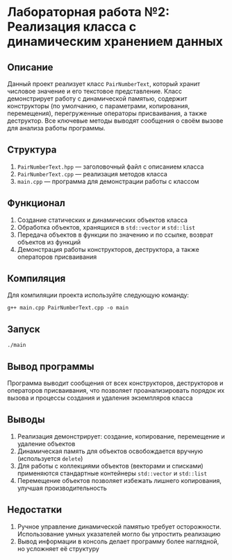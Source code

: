 # Лабораторная работа №2: Реализация класса с динамическим хранением данных

## Описание

Данный проект реализует класс `PairNumberText`, который хранит числовое значение и его текстовое представление. Класс демонстрирует работу с динамической памятью, содержит конструкторы (по умолчанию, с параметрами, копирования, перемещения), перегруженные операторы присваивания, а также деструктор. Все ключевые методы выводят сообщения о своём вызове для анализа работы программы.

## Структура
1. `PairNumberText.hpp` — заголовочный файл с описанием класса
2. `PairNumberText.cpp` — реализация методов класса
3. `main.cpp` — программа для демонстрации работы с классом 

## Функционал
1. Создание статических и динамических объектов класса
2. Обработка объектов, хранящихся в `std::vector` и `std::list`
3. Передача объектов в функции по значению и по ссылке, возврат объектов из функций
4. Демонстрация работы конструкторов, деструктора, а также операторов присваивания

## Компиляция
Для компиляции проекта используйте следующую команду:  
```
g++ main.cpp PairNumberText.cpp -o main  
```

## Запуск
```
./main  
```

## Вывод программы
Программа выводит сообщения от всех конструкторов, деструкторов и операторов присваивания, что позволяет проанализировать порядок их вызова и процессы создания и удаления экземпляров класса

## Выводы
1. Реализация демонстрирует: создание, копирование, перемещение и удаление объектов
2. Динамическая память для объектов освобождается вручную (используется `delete`)
3. Для работы с коллекциями объектов (векторами и списками) применяются стандартные контейнеры `std::vector` и `std::list`
4. Перемещение объектов позволяет избежать лишнего копирования, улучшая производительность

## Недостатки
1. Ручное управление динамической памятью требует осторожности. Использование умных указателей могло бы упростить реализацию
2. Вывод информации в консоль делает программу более наглядной, но усложняет её структуру